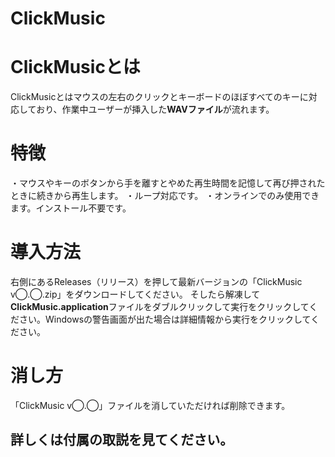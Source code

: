 # ClickMusic

# ClickMusicとは
ClickMusicとはマウスの左右のクリックとキーボードのほぼすべてのキーに対応しており、作業中ユーザーが挿入した**WAVファイル**が流れます。

# 特徴
・マウスやキーのボタンから手を離すとやめた再生時間を記憶して再び押されたときに続きから再生します。
・ループ対応です。
・オンラインでのみ使用できます。インストール不要です。

# 導入方法
右側にあるReleases（リリース）を押して最新バージョンの「ClickMusic v◯.◯.zip」をダウンロードしてください。
そしたら解凍して**ClickMusic.application**ファイルをダブルクリックして実行をクリックしてください。Windowsの警告画面が出た場合は詳細情報から実行をクリックしてください。

# 消し方
「ClickMusic v◯.◯」ファイルを消していただければ削除できます。

## 詳しくは付属の取説を見てください。
